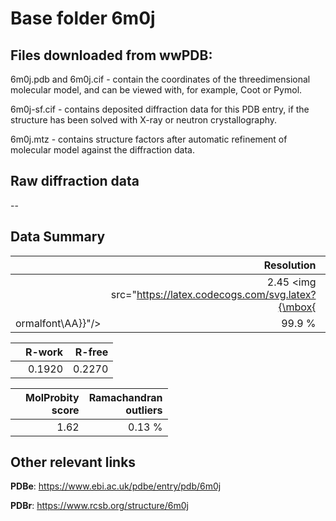 # Base folder 6m0j

## Files downloaded from wwPDB:

6m0j.pdb and 6m0j.cif - contain the coordinates of the threedimensional molecular model, and can be viewed with, for example, Coot or Pymol.

6m0j-sf.cif - contains deposited diffraction data for this PDB entry, if the structure has been solved with X-ray or neutron crystallography.

6m0j.mtz - contains structure factors after automatic refinement of molecular model against the diffraction data.

## Raw diffraction data

--<br> 

## Data Summary
|   | Resolution | Completeness| I/sigma |
|---|-------------:|----------------:|--------------:|
|   |2.45 <img src="https://latex.codecogs.com/svg.latex?{\mbox{
ormalfont\AA}}"/>|99.9  %|<img width=50/>24.20|

|   | **R-work**| **R-free**   
|---|-------------:|----------------:|           
||0.1920|0.2270|

|   |**MolProbity<br>score**| **Ramachandran<br>outliers** 
|---|-------------:|----------------:|
||1.62|0.13 %|

## Other relevant links 
**PDBe**:  https://www.ebi.ac.uk/pdbe/entry/pdb/6m0j
 
**PDBr**: https://www.rcsb.org/structure/6m0j 

